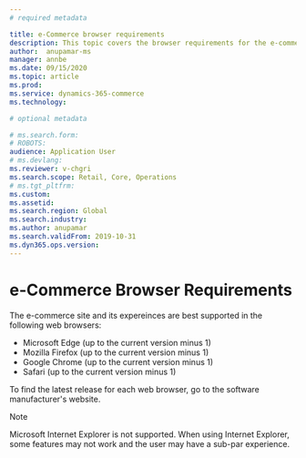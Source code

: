 ```yaml
---
# required metadata

title: e-Commerce browser requirements
description: This topic covers the browser requirements for the e-commerce site 
author:  anupamar-ms
manager: annbe
ms.date: 09/15/2020
ms.topic: article
ms.prod: 
ms.service: dynamics-365-commerce
ms.technology: 

# optional metadata

# ms.search.form: 
# ROBOTS: 
audience: Application User
# ms.devlang: 
ms.reviewer: v-chgri
ms.search.scope: Retail, Core, Operations
# ms.tgt_pltfrm: 
ms.custom: 
ms.assetid: 
ms.search.region: Global
ms.search.industry: 
ms.author: anupamar
ms.search.validFrom: 2019-10-31
ms.dyn365.ops.version: 
---
```


# e-Commerce Browser Requirements

The e-commerce site and its expereinces are best supported in the following web browsers:

- Microsoft Edge (up to the current version minus 1)
- Mozilla Firefox (up to the current version minus 1)
- Google Chrome (up to the current version minus 1)
- Safari (up to the current version minus 1)

To find the latest release for each web browser, go to the software manufacturer's website.

>[!Note]
>Microsoft Internet Explorer is not supported. When using Internet Explorer, some features may not work and the user may have a sub-par experience.



